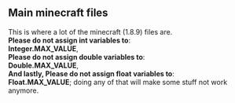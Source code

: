 ## Main minecraft files
  This is where a lot of the minecraft (1.8.9) files are.<br>
    <b>Please do not assign int variables to</b>:<br>
      <b>Integer.MAX_VALUE</b>,<br>
      <b>Please do not assign double variables to</b>:<br>
        <b>Double.MAX_VALUE</b>,<br>
          <b>And lastly, Please do not assign float variables to</b>:<br>
              <b>Float.MAX_VALUE</b>;
                doing any of that will make some stuff not work anymore.
